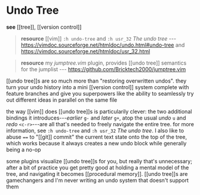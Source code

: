 # Undo Tree

**see** [[tree]], [[version control]]

> **resource** [[vim]] `:h undo-tree` and `:h usr_32` _The undo tree_ --- <https://vimdoc.sourceforge.net/htmldoc/undo.html#undo-tree> and <https://vimdoc.sourceforge.net/htmldoc/usr_32.html>

> **resource** my _jumptree.vim_ plugin, provides [[undo tree]] semantics for the jumplist --- <https://github.com/Bricktech2000/jumptree.vim>

[[undo tree]]s are so much more than "restoring overwritten undos". they turn your undo history into a mini [[version control]] system complete with feature branches and give you superpowers like the ability to seamlessly try out different ideas in parallel on the same file

the way [[vim]] does [[undo tree]]s is particularily clever: the two additional bindings it introduces---_earlier_ `g-` and _later_ `g+`, atop the usual _undo_ `u` and _redo_ `<c-r>`---are all that's needed to freely navigate the entire tree. for more information, see `:h undo-tree` and `:h usr_32` _The undo tree_. I also like to abuse `==` to "[[git]] commit" the current text state onto the top of the tree, which works because it always creates a new undo block while generally being a no-op

some plugins visualize [[undo tree]]s for you, but really that's unnecessary; after a bit of practice you get pretty good at holding a mental model of the tree, and navigating it becomes [[procedural memory]]. [[undo tree]]s are gamechangers and I'm never writing an undo system that doesn't support them
